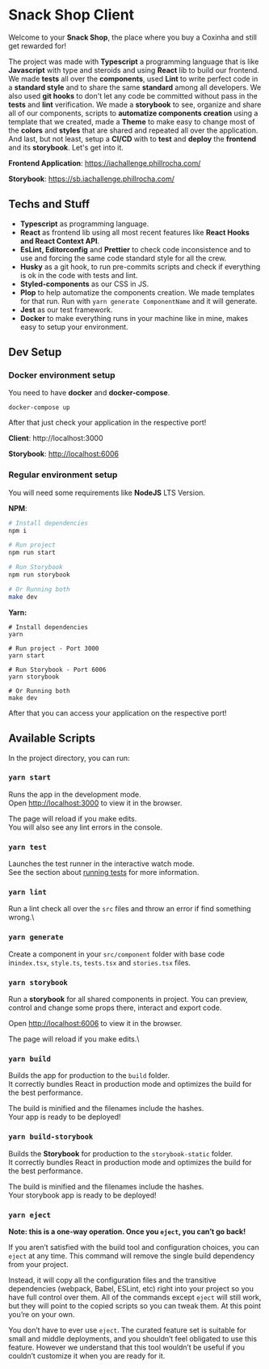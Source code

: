 # Snack Shop Client

Welcome to your **Snack Shop**, the place where you buy a Coxinha and still get rewarded for!

The project was made with **Typescript** a programming language that is like **Javascript** with type and steroids and using **React** lib to build our frontend. We made **tests** all over the **components**, used **Lint** to write perfect code in a **standard style** and to share the same **standard** among all developers. We also used **git hooks** to don't let any code be committed without pass in the **tests** and **lint** verification. We made a **storybook** to see, organize and share all of our components, scripts to **automatize components creation** using a template that we created, made a **Theme** to make easy to change most of the **colors** and **styles** that are shared and repeated all over the application. And last, but not least, setup a **CI/CD** with to **test** and **deploy** the **frontend** and its **storybook**. Let's get into it.



**Frontend Application**: https://iachallenge.phillrocha.com/

**Storybook**: https://sb.iachallenge.phillrocha.com/



## Techs and Stuff

* **Typescript** as programming language.
* **React** as frontend lib using all most recent features like **React Hooks and React Context API**.
* **EsLint, Editorconfig** and **Prettier** to check code inconsistence and to use and forcing the same code standard style for all the crew.
* **Husky** as a git hook, to run pre-commits scripts and check if everything is ok in the code with tests and lint.
* **Styled-components** as our CSS in JS.
* **Plop** to help automatize the components creation. We made templates for that run. Run with `yarn generate ComponentName` and it will generate.
* **Jest** as our test framework.
* **Docker** to make everything runs in your machine like in mine, makes easy to setup your environment.



## Dev Setup

### Docker environment setup

You need to have **docker** and **docker-compose**.

```shell
docker-compose up
```

After that just check your application in the respective port!

**Client**: http://localhost:3000

**Storybook**: [http://localhost:6006](http://localhost:6006)

### Regular environment setup

You will need some requirements like **NodeJS** LTS Version.

**NPM**:

```sh
# Install dependencies
npm i

# Run project
npm run start

# Run Storybook
npm run storybook

# Or Running both
make dev
```

**Yarn:**

```shell
# Install dependencies
yarn

# Run project - Port 3000
yarn start

# Run Storybook - Port 6006
yarn storybook

# Or Running both
make dev
```

After that you can access your application on the respective port!



## Available Scripts

In the project directory, you can run:

### `yarn start`

Runs the app in the development mode.\
Open [http://localhost:3000](http://localhost:3000) to view it in the browser.

The page will reload if you make edits.\
You will also see any lint errors in the console.

### `yarn test`

Launches the test runner in the interactive watch mode.\
See the section about [running tests](https://facebook.github.io/create-react-app/docs/running-tests) for more information.

### `yarn lint`

Run a lint check all over the `src` files and throw an error if find something wrong.\

### `yarn generate`

Create a component in your `src/component` folder with base code in`index.tsx`, `style.ts`, `tests.tsx` and `stories.tsx` files.

### `yarn storybook`

Run a **storybook** for all shared components in project. You can preview, control and change some props there, interact and export code.

Open [http://localhost:6006](http://localhost:6006) to view it in the browser.

The page will reload if you make edits.\

### `yarn build`

Builds the app for production to the `build` folder.\
It correctly bundles React in production mode and optimizes the build for the best performance.

The build is minified and the filenames include the hashes.\
Your app is ready to be deployed!

### `yarn build-storybook`

Builds the **Storybook** for production to the `storybook-static` folder.\
It correctly bundles React in production mode and optimizes the build for the best performance.

The build is minified and the filenames include the hashes.\
Your storybook app is ready to be deployed!

### `yarn eject`

**Note: this is a one-way operation. Once you `eject`, you can’t go back!**

If you aren’t satisfied with the build tool and configuration choices, you can `eject` at any time. This command will remove the single build dependency from your project.

Instead, it will copy all the configuration files and the transitive dependencies (webpack, Babel, ESLint, etc) right into your project so you have full control over them. All of the commands except `eject` will still work, but they will point to the copied scripts so you can tweak them. At this point you’re on your own.

You don’t have to ever use `eject`. The curated feature set is suitable for small and middle deployments, and you shouldn’t feel obligated to use this feature. However we understand that this tool wouldn’t be useful if you couldn’t customize it when you are ready for it.
